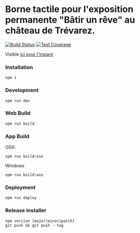 # Borne tactile pour l'exposition permanente "Bâtir un rêve" au château de Trévarez.

[![Build Status](https://travis-ci.org/xseignard/trevarez.svg)](https://travis-ci.org/xseignard/trevarez) [![Test Coverage](https://codeclimate.com/github/xseignard/trevarez/badges/coverage.svg)](https://codeclimate.com/github/xseignard/trevarez/coverage)

Visible [ici pour l'instant](http://xseignard.github.io/trevarez/)

### Installation
```
npm i
```

### Development
```
npm run dev
```

### Web Build
```
npm run build
```

### App Build
OSX:
```
npm run build:osx
```

Windows
```
npm run build:win
```

### Deployment
```
npm run deploy
```

### Release installer
```
npm version [major|minor|patch]
git push && git push --tag
```

